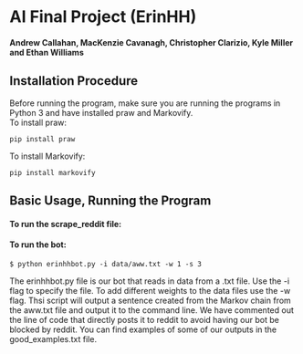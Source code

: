 # AI Final Project (ErinHH)
#### Andrew Callahan, MacKenzie Cavanagh, Christopher Clarizio, Kyle Miller and Ethan Williams

## Installation Procedure
Before running the program, make sure you are running the programs in Python 3 and have installed praw and Markovify.    
To install praw:
```
pip install praw
```
To install Markovify:
```
pip install markovify
```

## Basic Usage, Running the Program

#### To run the scrape_reddit file:

#### To run the bot:
```
$ python erinhhbot.py -i data/aww.txt -w 1 -s 3
```
The erinhhbot.py file is our bot that reads in data from a .txt file. Use the -i flag to specify the file. 
To add different weights to the data files use the -w flag. 
Thsi script will output a sentence created from the Markov chain from the aww.txt file and output it to the command line. We have commented out the line of code that directly posts it to reddit to avoid having our bot be blocked by reddit. 
You can find examples of some of our outputs in the good_examples.txt file. 

